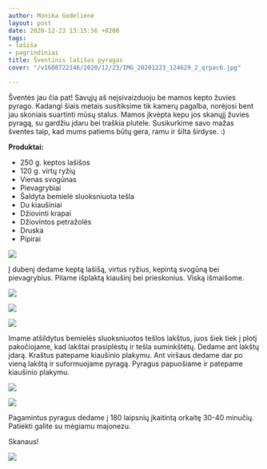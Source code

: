 ```yaml
---
author: Monika Godelienė
layout: post
date: 2020-12-23 13:15:56 +0200
tags:
- lašiša
- pagrindiniai
title: Šventinis lašišos pyragas
cover: "/v1608722146/2020/12/23/IMG_20201223_124629_2_qrpac6.jpg"

---
```

Šventės jau čia pat! Savųjų aš neįsivaizduoju be mamos kepto žuvies pyrago. Kadangi šiais metais susitiksime tik kamerų pagalba, norėjosi bent jau skoniais suartinti mūsų stalus. Mamos įkvėpta kepu jos skanųjį žuvies pyragą, su gardžiu įdaru bei traškia plutele. Susikurkime savo mažas šventes taip, kad mums patiems būtų gera, ramu ir šilta širdyse. :)

**Produktai:**

* 250 g. keptos lašišos
* 120 g. virtų ryžių
* Vienas svogūnas
* Pievagrybiai
* Šaldyta bemielė sluoksniuota tešla
* Du kiaušiniai
* Džiovinti krapai
* Džiovintos petražolės
* Druska
* Pipirai

![](https://res.cloudinary.com/monikagod/image/upload/v1608722144/2020/12/23/IMG_20201223_110506_Bokeh_2_ksmeue.jpg)

Į dubenį dedame keptą lašišą, virtus ryžius, kepintą svogūną bei pievagrybius. Pilame išplaktą kiaušinį bei prieskonius. Viską išmaišome.

![](https://res.cloudinary.com/monikagod/image/upload/v1608722144/2020/12/23/IMG_20201223_111459_Bokeh_2_cq4sh2.jpg)

![](https://res.cloudinary.com/monikagod/image/upload/v1608722144/2020/12/23/IMG_20201223_111523_Bokeh_2_ogiiun.jpg)

![](https://res.cloudinary.com/monikagod/image/upload/v1608722145/2020/12/23/IMG_20201223_111730_Bokeh_2_vzwgxb.jpg)

Imame atšildytus bemielės sluoksniuotos tešlos lakštus, juos šiek tiek į plotį pakočiojame, kad lakštai prasiplėstų ir tešla suminkštėtų. Dedame ant lakštų įdarą. Kraštus patepame kiaušinio plakymu. Ant viršaus dedame dar po vieną lakštą ir suformuojame pyragą. Pyragus papuošiame ir patepame kiaušinio plakymu. 

![](https://res.cloudinary.com/monikagod/image/upload/v1608722145/2020/12/23/IMG_20201223_112754_3_xblem7.jpg)

![](https://res.cloudinary.com/monikagod/image/upload/v1608722145/2020/12/23/IMG_20201223_114128_Bokeh_2_jwz5pw.jpg)

Pagamintus pyragus dedame į 180 laipsnių įkaitintą orkaitę 30-40 minučių. Patiekti galite su mėgiamu majonezu.

Skanaus!

![](https://res.cloudinary.com/monikagod/image/upload/v1608722146/2020/12/23/IMG_20201223_124629_2_qrpac6.jpg)